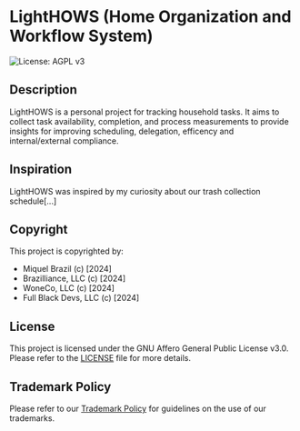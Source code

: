 # LightHOWS (Home Organization and Workflow System)
![License: AGPL v3](https://img.shields.io/badge/License-AGPL%20v3-blue.svg)

## Description

LightHOWS is a personal project for tracking household tasks. It aims to collect task availability, completion, and process
measurements to provide insights for improving scheduling, delegation, efficency and internal/external compliance.

## Inspiration

LightHOWS was inspired by my curiosity about our trash collection schedule[...]

## Copyright

This project is copyrighted by:

- Miquel Brazil (c) [2024]
- Brazilliance, LLC (c) [2024]
- WoneCo, LLC (c) [2024]
- Full Black Devs, LLC (c) [2024]

## License

This project is licensed under the GNU Affero General Public License v3.0. Please refer to the [LICENSE](LICENSE) file for more details.

## Trademark Policy

Please refer to our [Trademark Policy](TRADEMARK_POLICY.md) for guidelines on the use of our trademarks.
